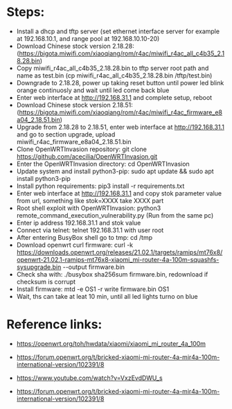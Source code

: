# Steps:

- Install a dhcp and tftp server (set ethernet interface server for example at 192.168.10.1, and range pool at 192.168.10.10-20)
- Download Chinese stock version 2.18.28: (https://bigota.miwifi.com/xiaoqiang/rom/r4ac/miwifi_r4ac_all_c4b35_2.18.28.bin)
- Copy miwifi_r4ac_all_c4b35_2.18.28.bin to tftp server root path and name as test.bin (cp miwifi_r4ac_all_c4b35_2.18.28.bin /tftp/test.bin)
- Downgrade to 2.18.28, power up taking reset button until power led blink orange continuosly and wait until led come back blue
- Enter web interface at http://192.168.31.1 and complete setup, reboot
- Download Chinese stock version 2.18.51: (https://bigota.miwifi.com/xiaoqiang/rom/r4ac/miwifi_r4ac_firmware_e8a04_2.18.51.bin)
- Upgrade from 2.18.28 to 2.18.51, enter web interface at http://192.168.31.1 and go to section upgrade, upload miwifi_r4ac_firmware_e8a04_2.18.51.bin
- Clone OpenWRTInvasion repository: git clone https://github.com/acecilia/OpenWRTInvasion.git
- Enter the OpenWRTInvasion directory: cd OpenWRTInvasion
- Update system and install python3-pip: sudo apt update && sudo apt install python3-pip
- Install python requirements: pip3 install -r requirements.txt
- Enter web interface at http://192.168.31.1 and copy stok parameter value from url, something like stok=XXXX take XXXX part
- Root shell exploit with OpenWRTInvasion: python3 remote_command_execution_vulnerability.py (Run from the same pc)
- Enter ip address 192.168.31.1 and stok value
- Connect via telnet: telnet 192.168.31.1 with user root
- After entering BusyBox shell go to tmp: cd /tmp
- Download openwrt curl firmware: curl -k https://downloads.openwrt.org/releases/21.02.1/targets/ramips/mt76x8/openwrt-21.02.1-ramips-mt76x8-xiaomi_mi-router-4a-100m-squashfs-sysupgrade.bin --output firmware.bin
- Check sha with: ./busybox sha256sum firmware.bin, redownload if checksum is corrupt
- Install firmware: mtd -e OS1 -r write firmware.bin OS1
- Wait, ths can take at leat 10 min, until all led lights turno on blue

# Reference links:

- https://openwrt.org/toh/hwdata/xiaomi/xiaomi_mi_router_4a_100m
- https://forum.openwrt.org/t/bricked-xiaomi-mi-router-4a-mir4a-100m-international-version/102391/8

- https://www.youtube.com/watch?v=VxzEvdDWU_s
- https://forum.openwrt.org/t/bricked-xiaomi-mi-router-4a-mir4a-100m-international-version/102391/8
